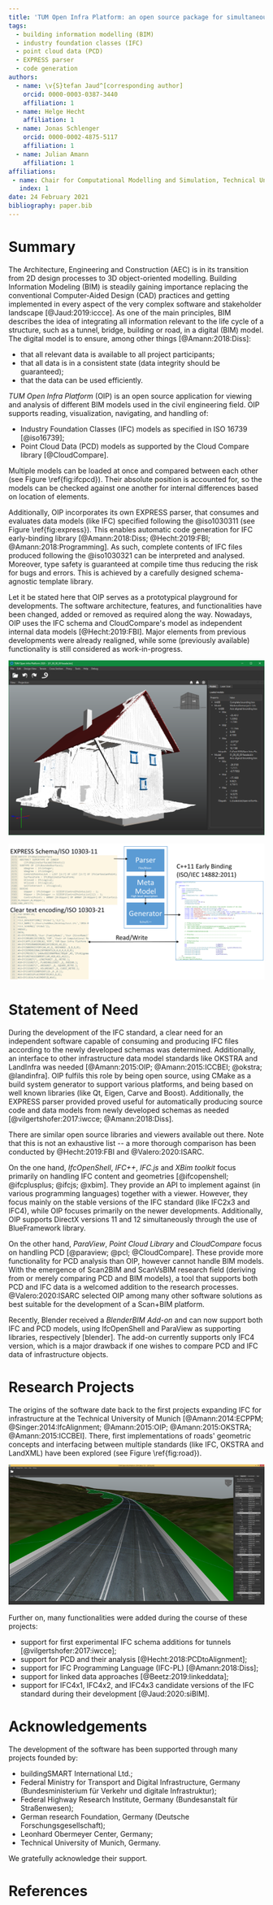 ```yaml
---
title: 'TUM Open Infra Platform: an open source package for simultaneous viewing and analysis of digital models in the civil engineering domain'
tags:
  - building information modelling (BIM)
  - industry foundation classes (IFC)
  - point cloud data (PCD)
  - EXPRESS parser
  - code generation
authors:
  - name: \v{S}tefan Jaud^[corresponding author]
    orcid: 0000-0003-0387-3440
    affiliation: 1
  - name: Helge Hecht
    affiliation: 1
  - name: Jonas Schlenger
    orcid: 0000-0002-4875-5117
    affiliation: 1
  - name: Julian Amann
    affiliation: 1
affiliations:
 - name: Chair for Computational Modelling and Simulation, Technical University of Munich
   index: 1
date: 24 February 2021
bibliography: paper.bib
---
```


# Summary

The Architecture, Engineering and Construction (AEC) is in its transition from 2D design processes to 3D object-oriented modelling. 
Building Information Modeling (BIM) is steadily gaining importance replacing the conventional Computer-Aided Design (CAD) practices
 and getting implemented in every aspect of the very complex software and stakeholder landscape [@Jaud:2019:iccce].
As one of the main principles, BIM describes the idea of integrating all information
 relevant to the life cycle of a structure, such as a tunnel, bridge, building or road, in a digital (BIM) model.
The digital model is to ensure, among other things [@Amann:2018:Diss]:

- that all relevant data is available to all project participants;
- that all data is in a consistent state (data integrity should be guaranteed);
- that the data can be used efficiently.

*TUM Open Infra Platform* (OIP) is an open source application for
 viewing and analysis of different BIM models used in the civil engineering field.
OIP supports reading, visualization, navigating, and handling of:

- Industry Foundation Classes (IFC) models as specified in ISO 16739 [@iso16739];
- Point Cloud Data (PCD) models as supported by the Cloud Compare library [@CloudCompare].

Multiple models can be loaded at once and compared between each other (see Figure \ref{fig:ifcpcd}).
Their absolute position is accounted for, so the models can be checked against one another for internal differences based on location of elements.

Additionally, OIP incorporates its own EXPRESS parser,
 that consumes and evaluates data models (like IFC) specified following the @iso1030311 (see Figure \ref{fig:express}).
This enables automatic code generation for IFC early-binding library [@Amann:2018:Diss; @Hecht:2019:FBI; @Amann:2018:Programming].
As such, complete contents of IFC files produced following the @iso1030321 can be interpreted and analysed.
Moreover, type safety is guaranteed at compile time thus reducing the risk for bugs and errors.
This is achieved by a carefully designed schema-agnostic template library.

Let it be stated here that OIP serves as a prototypical playground for developments.
The software architecture, features, and functionalities have been changed, added or removed as required along the way.
Nowadays, OIP uses the IFC schema and CloudCompare's model as independent internal data models [@Hecht:2019:FBI].
Major elements from previous developments were already realigned, while some (previously available) functionality is still considered as work-in-progress.

![A PCD model together with an IFC model loaded in OIP. (PCD model courtesy of Grega Indof, IFC model courtesy of Laurens Oostwegel.)\label{fig:ifcpcd}](../images/ifc_and_pcd.png)

![An overview over the EXPRESS parser's architecture [@Amann:2018:Diss].\label{fig:express}](../images/express_parser.png)

# Statement of Need

During the development of the IFC standard, a clear need for an independent software
 capable of consuming and producing IFC files according to the newly developed schemas was determined.
Additionally, an interface to other infrastructure data model standards
 like OKSTRA and LandInfra was needed [@Amann:2015:OIP; @Amann:2015:ICCBEI; @okstra; @landinfra].
OIP fulfils this role by being open source, using CMake as a build system generator to support various platforms,
 and being based on well known libraries (like Qt, Eigen, Carve and Boost).
Additionally, the EXPRESS parser provided proved useful for automatically producing
 source code and data models from newly developed schemas as needed [@vilgertshofer:2017:iwcce; @Amann:2018:Diss].

There are similar open source libraries and viewers available out there.
Note that this is not an exhaustive list -- a more thorough comparison has been conducted by @Hecht:2019:FBI and @Valero:2020:ISARC.

On the one hand, *IfcOpenShell*, *IFC++*, *IFC.js* and *XBim toolkit* focus primarily
 on handling IFC content and geometries [@ifcopenshell; @ifcplusplus; @ifcjs; @xbim].
They provide an API to implement against (in various programming languages) together with a viewer. 
However, they focus mainly on the stable versions of the IFC standard (like IFC2x3 and IFC4),
 while OIP focuses primarily on the newer developments.
Additionally, OIP supports DirectX versions 11 and 12 simultaneously through the use of BlueFramework library.

On the other hand, *ParaView*, *Point Cloud Library* and *CloudCompare* focus on handling PCD [@paraview; @pcl; @CloudCompare].
These provide more functionality for PCD analysis than OIP, however cannot handle BIM models.
With the emergence of Scan2BIM and ScanVsBIM research field (deriving from or merely comparing PCD and BIM models),
 a tool that supports both PCD and IFC data is a welcomed addition to the research processes.
@Valero:2020:ISARC selected OIP among many other software solutions as best suitable for the development of a Scan+BIM platform.

Recently, Blender received a *BlenderBIM Add-on* and can now support
 both IFC and PCD models, using IfcOpenShell and ParaView as supporting libraries, respectively [blender].
The add-on currently supports only IFC4 version, which is a major drawback
 if one wishes to compare PCD and IFC data of infrastructure objects.

# Research Projects

The origins of the software date back to the first projects expanding IFC for infrastructure
 at the Technical University of Munich [@Amann:2014:ECPPM; @Singer:2014:IfcAlignment; @Amann:2015:OIP; @Amann:2015:OKSTRA; @Amann:2015:ICCBEI].
There, first implementations of roads' geometric concepts
 and interfacing between multiple standards (like IFC, OKSTRA and LandXML) have been explored (see Figure \ref{fig:road}).

![A perspective view of road geometry on terrain's surface with clearly marked fills.\label{fig:road}](../images/Beta1_5_Windows8_1.png)

Further on, many functionalities were added during the course of these projects:

- support for first experimental IFC schema additions for tunnels [@vilgertshofer:2017:iwcce];
- support for PCD and their analysis [@Hecht:2018:PCDtoAlignment];
- support for IFC Programming Language (IFC-PL) [@Amann:2018:Diss];
- support for linked data approaches [@Beetz:2019:linkeddata];
- support for IFC4x1, IFC4x2, and IFC4x3 candidate versions of the IFC standard during their development [@Jaud:2020:siBIM].

# Acknowledgements

The development of the software has been supported through many projects founded by:

- buildingSMART International Ltd.;
- Federal Ministry for Transport and Digital Infrastructure, Germany (Bundesministerium für Verkehr und digitale Infrastruktur);
- Federal Highway Research Institute, Germany (Bundesanstalt für Straßenwesen);
- German research Foundation, Germany (Deutsche Forschungsgesellschaft);
- Leonhard Obermeyer Center, Germany;
- Technical University of Munich, Germany.

We gratefully acknowledge their support.

# References

